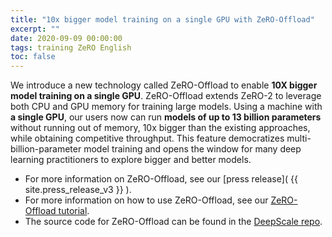 ```yaml
---
title: "10x bigger model training on a single GPU with ZeRO-Offload"
excerpt: ""
date: 2020-09-09 00:00:00
tags: training ZeRO English
toc: false
---
```


We introduce a new technology called ZeRO-Offload to enable **10X bigger model training on a single GPU**. ZeRO-Offload extends ZeRO-2 to leverage both CPU and GPU memory for training large models. Using a machine with **a single GPU**, our users now can run **models of up to 13 billion parameters** without running out of memory, 10x bigger than the existing approaches, while obtaining competitive throughput. This feature democratizes multi-billion-parameter model training and opens the window for many deep learning practitioners to explore bigger and better models.

* For more information on ZeRO-Offload, see our [press release]( {{ site.press_release_v3 }} ).
* For more information on how to use ZeRO-Offload, see our [ZeRO-Offload tutorial](https://www.deepscale.ai/tutorials/ZeRO-offload/).
* The source code for ZeRO-Offload can be found in the [DeepScale repo](https://github.com/khulnasoft/deepscale).
